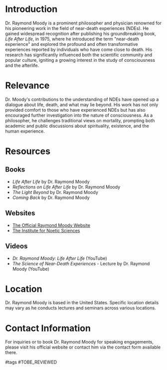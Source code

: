 # Introduction
Dr. Raymond Moody is a prominent philosopher and physician renowned for his pioneering work in the field of near-death experiences (NDEs). He gained widespread recognition after publishing his groundbreaking book, *Life After Life*, in 1975, where he introduced the term "near-death experience" and explored the profound and often transformative experiences reported by individuals who have come close to death. His research has significantly influenced both the scientific community and popular culture, igniting a growing interest in the study of consciousness and the afterlife.

# Relevance
Dr. Moody's contributions to the understanding of NDEs have opened up a dialogue about life, death, and what may lie beyond. His work has not only provided comfort to those who have experienced NDEs but has also encouraged further investigation into the nature of consciousness. As a philosopher, he challenges traditional views on mortality, prompting both academic and public discussions about spirituality, existence, and the human experience.

# Resources

## Books
- *Life After Life* by Dr. Raymond Moody
- *Reflections on Life After Life* by Dr. Raymond Moody
- *The Light Beyond* by Dr. Raymond Moody
- *Coming Back* by Dr. Raymond Moody

## Websites
- [The Official Raymond Moody Website](https://www.raymondmoody.com)
- [The Institute for Noetic Sciences](https://noetic.org)

## Videos
- *Dr. Raymond Moody: Life After Life* (YouTube)
- *The Science of Near-Death Experiences* - Lecture by Dr. Raymond Moody (YouTube)

# Location
Dr. Raymond Moody is based in the United States. Specific location details may vary as he conducts lectures and seminars across various locations.

# Contact Information
For inquiries or to book Dr. Raymond Moody for speaking engagements, please visit his official website or contact him via the contact form available there.

#tags 
#TOBE_REVIEWED
